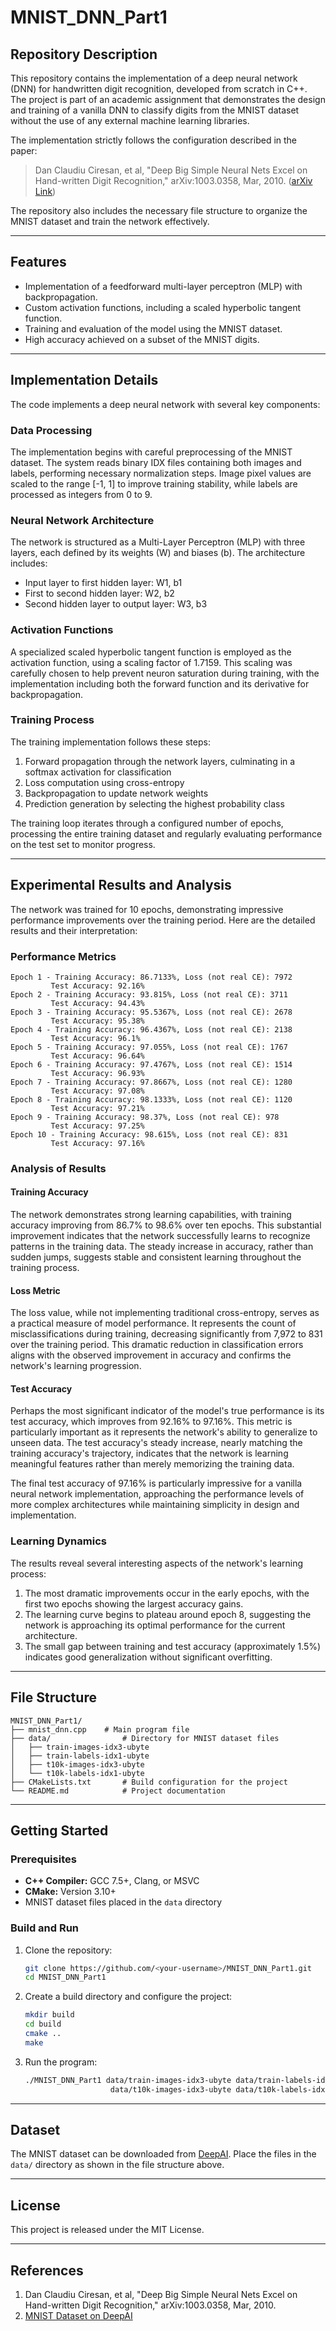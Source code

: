 # MNIST_DNN_Part1

## Repository Description
This repository contains the implementation of a deep neural network (DNN) for handwritten digit recognition, developed from scratch in C++. The project is part of an academic assignment that demonstrates the design and training of a vanilla DNN to classify digits from the MNIST dataset without the use of any external machine learning libraries. 

The implementation strictly follows the configuration described in the paper:
> Dan Claudiu Ciresan, et al, "Deep Big Simple Neural Nets Excel on Hand-written Digit Recognition," arXiv:1003.0358, Mar, 2010. ([arXiv Link](https://arxiv.org/pdf/1003.0358))

The repository also includes the necessary file structure to organize the MNIST dataset and train the network effectively.

---

## Features
- Implementation of a feedforward multi-layer perceptron (MLP) with backpropagation.
- Custom activation functions, including a scaled hyperbolic tangent function.
- Training and evaluation of the model using the MNIST dataset.
- High accuracy achieved on a subset of the MNIST digits.

---

## Implementation Details
The code implements a deep neural network with several key components:

### Data Processing
The implementation begins with careful preprocessing of the MNIST dataset. The system reads binary IDX files containing both images and labels, performing necessary normalization steps. Image pixel values are scaled to the range [-1, 1] to improve training stability, while labels are processed as integers from 0 to 9.

### Neural Network Architecture
The network is structured as a Multi-Layer Perceptron (MLP) with three layers, each defined by its weights (W) and biases (b). The architecture includes:
- Input layer to first hidden layer: W1, b1
- First to second hidden layer: W2, b2
- Second hidden layer to output layer: W3, b3

### Activation Functions
A specialized scaled hyperbolic tangent function is employed as the activation function, using a scaling factor of 1.7159. This scaling was carefully chosen to help prevent neuron saturation during training, with the implementation including both the forward function and its derivative for backpropagation.

### Training Process
The training implementation follows these steps:
1. Forward propagation through the network layers, culminating in a softmax activation for classification
2. Loss computation using cross-entropy
3. Backpropagation to update network weights
4. Prediction generation by selecting the highest probability class

The training loop iterates through a configured number of epochs, processing the entire training dataset and regularly evaluating performance on the test set to monitor progress.

---

## Experimental Results and Analysis

The network was trained for 10 epochs, demonstrating impressive performance improvements over the training period. Here are the detailed results and their interpretation:

### Performance Metrics

```
Epoch 1 - Training Accuracy: 86.7133%, Loss (not real CE): 7972
         Test Accuracy: 92.16%
Epoch 2 - Training Accuracy: 93.815%, Loss (not real CE): 3711
         Test Accuracy: 94.43%
Epoch 3 - Training Accuracy: 95.5367%, Loss (not real CE): 2678
         Test Accuracy: 95.38%
Epoch 4 - Training Accuracy: 96.4367%, Loss (not real CE): 2138
         Test Accuracy: 96.1%
Epoch 5 - Training Accuracy: 97.055%, Loss (not real CE): 1767
         Test Accuracy: 96.64%
Epoch 6 - Training Accuracy: 97.4767%, Loss (not real CE): 1514
         Test Accuracy: 96.93%
Epoch 7 - Training Accuracy: 97.8667%, Loss (not real CE): 1280
         Test Accuracy: 97.08%
Epoch 8 - Training Accuracy: 98.1333%, Loss (not real CE): 1120
         Test Accuracy: 97.21%
Epoch 9 - Training Accuracy: 98.37%, Loss (not real CE): 978
         Test Accuracy: 97.25%
Epoch 10 - Training Accuracy: 98.615%, Loss (not real CE): 831
         Test Accuracy: 97.16%
```

### Analysis of Results

#### Training Accuracy
The network demonstrates strong learning capabilities, with training accuracy improving from 86.7% to 98.6% over ten epochs. This substantial improvement indicates that the network successfully learns to recognize patterns in the training data. The steady increase in accuracy, rather than sudden jumps, suggests stable and consistent learning throughout the training process.

#### Loss Metric
The loss value, while not implementing traditional cross-entropy, serves as a practical measure of model performance. It represents the count of misclassifications during training, decreasing significantly from 7,972 to 831 over the training period. This dramatic reduction in classification errors aligns with the observed improvement in accuracy and confirms the network's learning progression.

#### Test Accuracy
Perhaps the most significant indicator of the model's true performance is its test accuracy, which improves from 92.16% to 97.16%. This metric is particularly important as it represents the network's ability to generalize to unseen data. The test accuracy's steady increase, nearly matching the training accuracy's trajectory, indicates that the network is learning meaningful features rather than merely memorizing the training data.

The final test accuracy of 97.16% is particularly impressive for a vanilla neural network implementation, approaching the performance levels of more complex architectures while maintaining simplicity in design and implementation.

### Learning Dynamics
The results reveal several interesting aspects of the network's learning process:
1. The most dramatic improvements occur in the early epochs, with the first two epochs showing the largest accuracy gains.
2. The learning curve begins to plateau around epoch 8, suggesting the network is approaching its optimal performance for the current architecture.
3. The small gap between training and test accuracy (approximately 1.5%) indicates good generalization without significant overfitting.

---

## File Structure
```
MNIST_DNN_Part1/
├── mnist_dnn.cpp    # Main program file
├── data/                # Directory for MNIST dataset files
│   ├── train-images-idx3-ubyte
│   ├── train-labels-idx1-ubyte
│   ├── t10k-images-idx3-ubyte
│   └── t10k-labels-idx1-ubyte
├── CMakeLists.txt       # Build configuration for the project
└── README.md            # Project documentation
```

---

## Getting Started

### Prerequisites
- **C++ Compiler:** GCC 7.5+, Clang, or MSVC
- **CMake:** Version 3.10+
- MNIST dataset files placed in the `data` directory

### Build and Run

1. Clone the repository:
   ```bash
   git clone https://github.com/<your-username>/MNIST_DNN_Part1.git
   cd MNIST_DNN_Part1
   ```

2. Create a build directory and configure the project:
   ```bash
   mkdir build
   cd build
   cmake ..
   make
   ```

3. Run the program:
   ```bash
   ./MNIST_DNN_Part1 data/train-images-idx3-ubyte data/train-labels-idx1-ubyte \
                      data/t10k-images-idx3-ubyte data/t10k-labels-idx1-ubyte
   ```

---

## Dataset
The MNIST dataset can be downloaded from [DeepAI](https://deepai.org/dataset/mnist). Place the files in the `data/` directory as shown in the file structure above.

---

## License
This project is released under the MIT License.

---

## References
1. Dan Claudiu Ciresan, et al, "Deep Big Simple Neural Nets Excel on Hand-written Digit Recognition," arXiv:1003.0358, Mar, 2010.
2. [MNIST Dataset on DeepAI](https://deepai.org/dataset/mnist)
